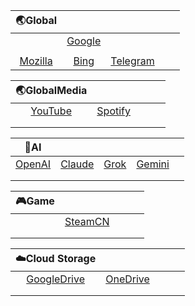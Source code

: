 |                           🌏Global                            |                                                              |                                                              |      |      |
| :----------------------------------------------------------: | :----------------------------------------------------------: | :----------------------------------------------------------: | :--: | :--: |
|                                                              | [Google](https://github.com/Ryliey/Rules/tree/main/Sing-Box/Google) |                                                              |      |      |
|                                                              |                                                              |                                                              |      |      |
| [Mozilla](https://github.com/Ryliey/Rules/tree/main/Sing-Box/Mozilla) | [Bing](https://github.com/Ryliey/Rules/tree/main/Sing-Box/Bing) | [Telegram](https://github.com/Ryliey/Rules/tree/main/Sing-Box/Telegram) |      |      |

|                         🌏GlobalMedia                         |                                                              |      |      |      |
| :----------------------------------------------------------: | :----------------------------------------------------------: | :--: | :--: | :--: |
| [YouTube](https://github.com/Ryliey/Rules/tree/main/Sing-Box/YouTube) | [Spotify](https://github.com/Ryliey/Rules/tree/main/Sing-Box/Spotify) |      |      |      |
|                                                              |                                                              |      |      |      |
|                                                              |                                                              |      |      |      |

|                             🤖AI                              |                                                              |                                                              |                                                              |      |
| :----------------------------------------------------------: | :----------------------------------------------------------: | :----------------------------------------------------------: | :----------------------------------------------------------: | :--: |
| [OpenAI](https://github.com/Ryliey/Rules/tree/main/Sing-Box/OpenAI) | [Claude](https://github.com/Ryliey/Rules/tree/main/Sing-Box/Claude) | [Grok](https://github.com/Ryliey/Rules/tree/main/Sing-Box/Grok) | [Gemini](https://github.com/Ryliey/Rules/tree/main/Sing-Box/Gemini) |      |
|                                                              |                                                              |                                                              |                                                              |      |
|                                                              |                                                              |                                                              |                                                              |      |

| 🎮Game |                                                              |      |      |      |
| :---: | :----------------------------------------------------------: | :--: | :--: | :--: |
|       | [SteamCN](https://github.com/Ryliey/Rules/tree/main/Sing-Box/SteamCN) |      |      |      |
|       |                                                              |      |      |      |
|       |                                                              |      |      |      |

|                        ☁️Cloud Storage                        |                                                              |      |      |      |
| :----------------------------------------------------------: | :----------------------------------------------------------: | ---- | ---- | ---- |
| [GoogleDrive](https://github.com/Ryliey/Rules/tree/main/Sing-Box/GoogleDrive) | [OneDrive](https://github.com/Ryliey/Rules/tree/main/Sing-Box/OneDrive) |      |      |      |
|                                                              |                                                              |      |      |      |
|                                                              |                                                              |      |      |      |

